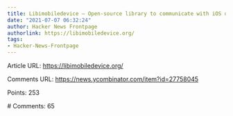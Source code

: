 ```yaml
---
title: Libimobiledevice – Open-source library to communicate with iOS devices natively
date: "2021-07-07 06:32:24"
author: Hacker News Frontpage
authorlink: https://libimobiledevice.org/
tags:
- Hacker-News-Frontpage
---
```


<p>Article URL: <a href="https://libimobiledevice.org/">https://libimobiledevice.org/</a></p>
<p>Comments URL: <a href="https://news.ycombinator.com/item?id=27758045">https://news.ycombinator.com/item?id=27758045</a></p>
<p>Points: 253</p>
<p># Comments: 65</p>
